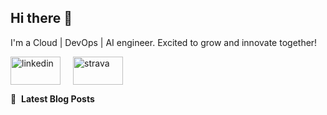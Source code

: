 ## Hi there 👋
I'm a Cloud | DevOps | AI engineer. Excited to grow and innovate together!




<p align="left" style="display: flex; gap: 20px;">
  <a href="https://www.linkedin.com/in/radekpadrta/" target="blank">
    <img align="center" src="https://www.vectorlogo.zone/logos/linkedin/linkedin-ar21.svg" alt="linkedin" height="45" width="80" />
  </a>
  <a href="https://www.strava.com/athletes/134432401" target="blank">
    <img align="center" src="https://www.vectorlogo.zone/logos/strava/strava-ar21.svg" alt="strava" height="45" width="80" />
  </a>
</p>



📕 &nbsp;**Latest Blog Posts**
<!-- BLOG-POST-LIST:START -->
<!-- BLOG-POST-LIST:END -->
